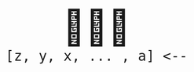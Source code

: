 <div style="text-align: center; margin-top: 200px;">
    <p style="font-size: 5em; margin: 0;">👧🏻💡</p>
    <code style="font-size: 2em;">[z, y, x, ... , a] <--</code>
</div>
